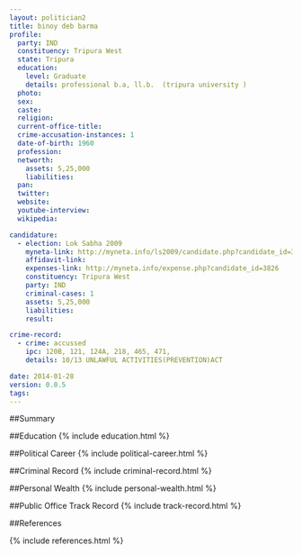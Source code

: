 ```yaml
---
layout: politician2
title: binoy deb barma
profile: 
  party: IND
  constituency: Tripura West
  state: Tripura
  education: 
    level: Graduate
    details: professional b.a, ll.b.  (tripura university )
  photo: 
  sex: 
  caste: 
  religion: 
  current-office-title: 
  crime-accusation-instances: 1
  date-of-birth: 1960
  profession: 
  networth: 
    assets: 5,25,000
    liabilities: 
  pan: 
  twitter: 
  website: 
  youtube-interview: 
  wikipedia: 

candidature: 
  - election: Lok Sabha 2009
    myneta-link: http://myneta.info/ls2009/candidate.php?candidate_id=3826
    affidavit-link: 
    expenses-link: http://myneta.info/expense.php?candidate_id=3826
    constituency: Tripura West 
    party: IND
    criminal-cases: 1
    assets: 5,25,000
    liabilities: 
    result:  

crime-record: 
  - crime: accussed
    ipc: 120B, 121, 124A, 218, 465, 471,
    details: 10/13 UNLAWFUL ACTIVITIES(PREVENTION)ACT 

date: 2014-01-28
version: 0.0.5
tags: 
---
```

##Summary


##Education
{% include education.html %}


##Political Career
{% include political-career.html %}


##Criminal Record
{% include criminal-record.html %}


##Personal Wealth
{% include personal-wealth.html %}


##Public Office Track Record
{% include track-record.html %}


##References


{% include references.html %}